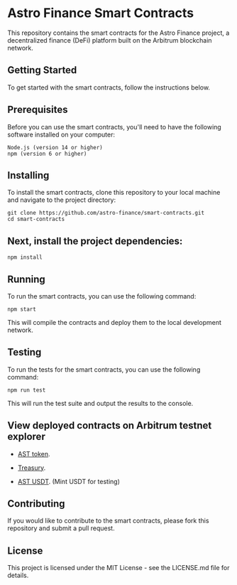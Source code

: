 # Astro Finance Smart Contracts
This repository contains the smart contracts for the Astro Finance project, a decentralized finance (DeFi) platform built on the Arbitrum blockchain network.

## Getting Started
To get started with the smart contracts, follow the instructions below.

## Prerequisites
Before you can use the smart contracts, you'll need to have the following software installed on your computer:
```
Node.js (version 14 or higher)
npm (version 6 or higher)
```

## Installing
To install the smart contracts, clone this repository to your local machine and navigate to the project directory:

``` 
git clone https://github.com/astro-finance/smart-contracts.git
cd smart-contracts
```

## Next, install the project dependencies:

 
```
npm install
```

## Running
To run the smart contracts, you can use the following command:

```
npm start
```

This will compile the contracts and deploy them to the local development network.

## Testing
To run the tests for the smart contracts, you can use the following command:

```
npm run test
```

This will run the test suite and output the results to the console.

## View deployed contracts on Arbitrum testnet explorer
- [AST token](https://goerli-rollup-explorer.arbitrum.io/address/0xeF27d07276bAE185788FAbCB5943dAb77F110C9C).
* [Treasury](https://goerli-rollup-explorer.arbitrum.io/address/0x97612f77503916212f855A6E14D79bf25dc7E7B3).
+ [AST USDT](https://goerli-rollup-explorer.arbitrum.io/address/0xFbBB51Bf0200937926aB0F9D6a4d6fa65a1de999). (Mint USDT for testing)


## Contributing
If you would like to contribute to the smart contracts, please fork this repository and submit a pull request.

## License
This project is licensed under the MIT License - see the LICENSE.md file for details.






